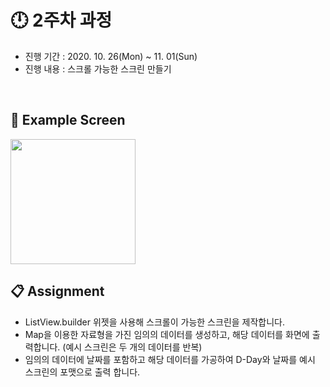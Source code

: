 # :clock12: 2주차 과정

- 진행 기간 : 2020. 10. 26(Mon) ~ 11. 01(Sun)
- 진행 내용 : 스크롤 가능한 스크린 만들기


<br>


## :iphone: Example Screen
<img width = "200" src = "https://user-images.githubusercontent.com/55150540/97185761-cd0b0a80-17e3-11eb-8eda-898a81ca87c5.gif">

<br>

## :clipboard: Assignment
- ListView.builder 위젯을 사용해 스크롤이 가능한 스크린을 제작합니다.
- Map을 이용한 자료형을 가진 임의의 데이터를 생성하고, 해당 데이터를 화면에 출력합니다. (예시 스크린은 두 개의 데이터를 반복) 
- 임의의 데이터에 날짜를 포함하고 해당 데이터를 가공하여 D-Day와 날짜를 예시 스크린의 포맷으로 출력 합니다. 

